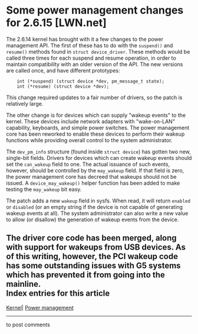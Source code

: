 # Some power management changes for 2.6.15 [LWN.net]

The 2.6.14 kernel has brought with it a few changes to the power management API. The first of these has to do with the `suspend()` and `resume()` methods found in `struct device_driver`. These methods would be called three times for each suspend and resume operation, in order to maintain compatibility with an older version of the API. The new versions are called once, and have different prototypes: 
    
    
        int (*suspend) (struct device *dev, pm_message_t state);
        int (*resume) (struct device *dev);
    

This change required updates to a fair number of drivers, so the patch is relatively large. 

The other change is for devices which can supply "wakeup events" to the kernel. These devices include network adapters with "wake-on-LAN" capability, keyboards, and simple power switches. The power management core has been reworked to enable these devices to perform their wakeup functions while providing overall control to the system administrator. 

The `dev_pm_info` structure (found inside `struct device`) has gotten two new, single-bit fields. Drivers for devices which can create wakeup events should set the `can_wakeup` field to one. The actual issuance of such events, however, should be controlled by the `may_wakeup` field. If that field is zero, the power management core has decreed that wakeups should not be issued. A `device_may_wakeup()` helper function has been added to make testing the `may_wakeup` bit easy. 

The patch adds a new `wakeup` field in sysfs. When read, it will return `enabled` or `disabled` (or an empty string if the device is not capable of generating wakeup events at all). The system administrator can also write a new value to allow (or disallow) the generation of wakeup events from the device. 

The driver core code has been merged, along with support for wakeups from USB devices. As of this writing, however, the PCI wakeup code has some outstanding issues with G5 systems which has prevented it from going into the mainline.  
Index entries for this article  
---  
[Kernel](/Kernel/Index)| [Power management](/Kernel/Index#Power_management)  
  


* * *

to post comments 

